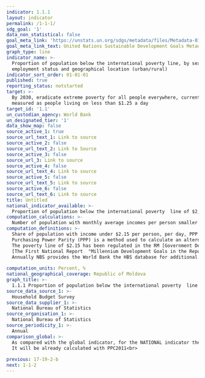 ```yaml
---
indicator: 1.1.1
layout: indicator
permalink: /1-1-1/
sdg_goal: '1'
data_non_statistical: false
goal_meta_link: 'https://unstats.un.org/sdgs/metadata/files/Metadata-01-01-01a.pdf'
goal_meta_link_text: United Nations Sustainable Development Goals Metadata (pdf 894kB)
graph_type: line
indicator_name: >-
  Proportion of population below the international poverty line, by sex, age,
  employment status and geographical location (urban/rural)
indicator_sort_order: 01-01-01
published: true
reporting_status: notstarted
target: >-
  By 2030, eradicate extreme poverty for all people everywhere, currently
  measured as people living on less than $1.25 a day
target_id: '1.1'
un_custodian_agency: World Bank
un_designated_tier: '1'
data_show_map: false
source_active_1: true
source_url_text_1: Link to source
source_active_2: false
source_url_text_2: Link to Source
source_active_3: false
source_url_3: Link to source
source_active_4: false
source_url_text_4: Link to source
source_active_5: false
source_url_text_5: Link to source
source_active_6: false
source_url_text_6: Link to source
title: Untitled
national_indicator_available: >-
  Proportion of population below the international poverty  line of $2,15 a day, by sex, age, employment status and geographical location (urban/rural))
computation_calculations: >-
  Number of population with monthly average incomes per person smaller than the value of international poverty line ($2.15 per person, per day, PPP), during the period of reference / total number of population during the year of reference *100
computation_definitions: >-
  Share of population with income under $2.15 per person, per day, PPP (Purchasing Power Parity). <br> 
  Purchasing Power Parity (PPP) is a method used to calculate an alternative exchange rate between the currencies of two countries. PPP measures the purchasing power of one currency  in an international unit of measurement (usually, dollars), because goods and services have different prices in some countries as compared to other countries.<br> 
  The poverty line of $2.15 has been regulated in the RM [Government Decision No. 288](http://lex.justice.md/index.php?action=view&view=doc&lang=1&id=300778)  dated 15.03.2005 approving the Millennium Development Goals in the Republic of Moldova for 2015 and<br> 
  [The First National Report  "Millennium Development Goals in the Republic of Moldova"](http://md.one.un.org/content/dam/unct/moldova/docs/pub/mdg/first%20mdg%20rom.pdf)<br> 
  Annually NBS provides the World Bank the HBS database for additional calculations at the global level (global poverty).<br> 
  
computation_units: Percent, %
national_geographical_coverage: Republic of Moldova
graph_title: >-
  1.1.1 Proportion of population below the international poverty  line of $2,15 a day, by sex, age, employment status and geographical location (urban/rural))
source_data_source_1: >-
  Household Budget Survey 
source_data_supplier_1: >-
  National Bureau of Statistics
source_organisation_1: >-
  National Bureau of Statistics
source_periodicity_1: >-
  Annual
comparison_global: >-
  As compared with the global indicator, for the NATIONAL indicator the level of 2.15$ per day PPP for 1996 is used <br> 
  It will be already calculated with PPC2011<br> 
  
previous: 17-19-2-b
next: 1-1-2
---
```

